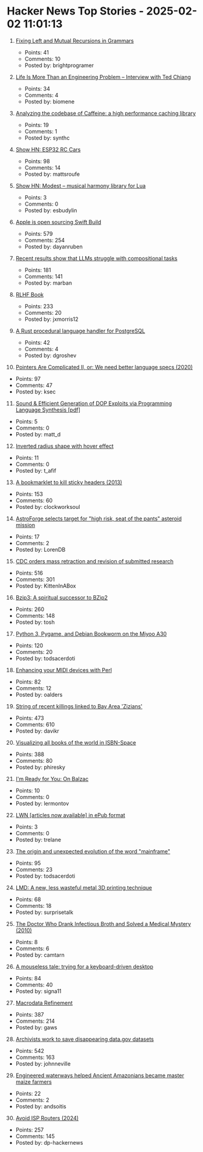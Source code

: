 # Hacker News Top Stories - 2025-02-02 11:01:13

1. [Fixing Left and Mutual Recursions in Grammars](https://brightprogrammer.in/posts/fixing-recursions-in-grammar/)
   - Points: 41
   - Comments: 10
   - Posted by: brightprogramer

2. [Life Is More Than an Engineering Problem – Interview with Ted Chiang](https://lareviewofbooks.org/article/life-is-more-than-an-engineering-problem/)
   - Points: 34
   - Comments: 4
   - Posted by: biomene

3. [Analyzing the codebase of Caffeine: a high performance caching library](https://adriacabeza.github.io/2024/07/12/caffeine-cache.html)
   - Points: 19
   - Comments: 1
   - Posted by: synthc

4. [Show HN: ESP32 RC Cars](https://github.com/mattsroufe/esp32_rc_cars)
   - Points: 98
   - Comments: 14
   - Posted by: mattsroufe

5. [Show HN: Modest – musical harmony library for Lua](https://github.com/esbudylin/modest)
   - Points: 3
   - Comments: 0
   - Posted by: esbudylin

6. [Apple is open sourcing Swift Build](https://www.swift.org/blog/the-next-chapter-in-swift-build-technologies/)
   - Points: 579
   - Comments: 254
   - Posted by: dayanruben

7. [Recent results show that LLMs struggle with compositional tasks](https://www.quantamagazine.org/chatbot-software-begins-to-face-fundamental-limitations-20250131/)
   - Points: 181
   - Comments: 141
   - Posted by: marban

8. [RLHF Book](https://rlhfbook.com/)
   - Points: 233
   - Comments: 20
   - Posted by: jxmorris12

9. [A Rust procedural language handler for PostgreSQL](https://github.com/tcdi/plrust)
   - Points: 42
   - Comments: 4
   - Posted by: dgroshev

10. [Pointers Are Complicated II, or: We need better language specs (2020)](https://www.ralfj.de/blog/2020/12/14/provenance.html)
   - Points: 97
   - Comments: 47
   - Posted by: ksec

11. [Sound & Efficient Generation of DOP Exploits via Programming Language Synthesis [pdf]](https://ilyasergey.net/assets/pdf/papers/doppler-usenix25.pdf)
   - Points: 5
   - Comments: 0
   - Posted by: matt_d

12. [Inverted radius shape with hover effect](https://css-tip.com/inverted-radius-hover/)
   - Points: 11
   - Comments: 0
   - Posted by: t_afif

13. [A bookmarklet to kill sticky headers (2013)](https://alisdair.mcdiarmid.org/kill-sticky-headers/)
   - Points: 153
   - Comments: 60
   - Posted by: clockworksoul

14. [AstroForge selects target for "high risk, seat of the pants" asteroid mission](https://arstechnica.com/space/2025/01/astroforge-selects-target-for-high-risk-seat-of-the-pants-asteroid-mission/)
   - Points: 17
   - Comments: 2
   - Posted by: LorenDB

15. [CDC orders mass retraction and revision of submitted research](https://insidemedicine.substack.com/p/breaking-news-cdc-orders-mass-retraction)
   - Points: 516
   - Comments: 301
   - Posted by: KittenInABox

16. [Bzip3: A spiritual successor to BZip2](https://github.com/kspalaiologos/bzip3)
   - Points: 260
   - Comments: 148
   - Posted by: tosh

17. [Python 3, Pygame, and Debian Bookworm on the Miyoo A30](https://www.jtolio.com/2025/02/py3-pygame-miyoo-a30/)
   - Points: 120
   - Comments: 20
   - Posted by: todsacerdoti

18. [Enhancing your MIDI devices with Perl](https://fuzzix.org/enhancing-midi-hardware-with-perl)
   - Points: 82
   - Comments: 12
   - Posted by: oalders

19. [String of recent killings linked to Bay Area 'Zizians'](https://www.sfgate.com/bayarea/article/bay-area-death-cult-zizian-murders-20064333.php)
   - Points: 473
   - Comments: 610
   - Posted by: davikr

20. [Visualizing all books of the world in ISBN-Space](https://phiresky.github.io/blog/2025/visualizing-all-books-in-isbn-space/)
   - Points: 388
   - Comments: 80
   - Posted by: phiresky

21. [I'm Ready for You: On Balzac](https://www.lrb.co.uk/the-paper/v47/n01/raymond-n.-mackenzie/i-m-ready-for-you)
   - Points: 10
   - Comments: 0
   - Posted by: lermontov

22. [LWN [articles now available] in ePub format](https://lwn.net/Articles/1006562/)
   - Points: 3
   - Comments: 0
   - Posted by: trelane

23. [The origin and unexpected evolution of the word "mainframe"](https://www.righto.com/2025/02/origin-of-mainframe-term.html)
   - Points: 95
   - Comments: 23
   - Posted by: todsacerdoti

24. [LMD: A new, less wasteful metal 3D printing technique](https://www.core77.com/posts/135194/LMD-A-New-Less-Wasteful-Metal-3D-Printing-Technique)
   - Points: 68
   - Comments: 18
   - Posted by: surprisetalk

25. [The Doctor Who Drank Infectious Broth and Solved a Medical Mystery (2010)](https://www.discovermagazine.com/health/the-doctor-who-drank-infectious-broth-gave-himself-an-ulcer-and-solved-a-medical-mystery)
   - Points: 8
   - Comments: 6
   - Posted by: camtarn

26. [A mouseless tale: trying for a keyboard-driven desktop](https://lwn.net/Articles/1005332/)
   - Points: 84
   - Comments: 40
   - Posted by: signa11

27. [Macrodata Refinement](https://lumon-industries.com/)
   - Points: 387
   - Comments: 214
   - Posted by: gaws

28. [Archivists work to save disappearing data.gov datasets](https://www.404media.co/archivists-work-to-identify-and-save-the-thousands-of-datasets-disappearing-from-data-gov/)
   - Points: 542
   - Comments: 163
   - Posted by: johnneville

29. [Engineered waterways helped Ancient Amazonians became master maize farmers](https://www.sciencenews.org/article/maize-farmers-amazonians-casarabe)
   - Points: 22
   - Comments: 2
   - Posted by: andsoitis

30. [Avoid ISP Routers (2024)](https://routersecurity.org/ISProuters.php)
   - Points: 257
   - Comments: 145
   - Posted by: dp-hackernews

